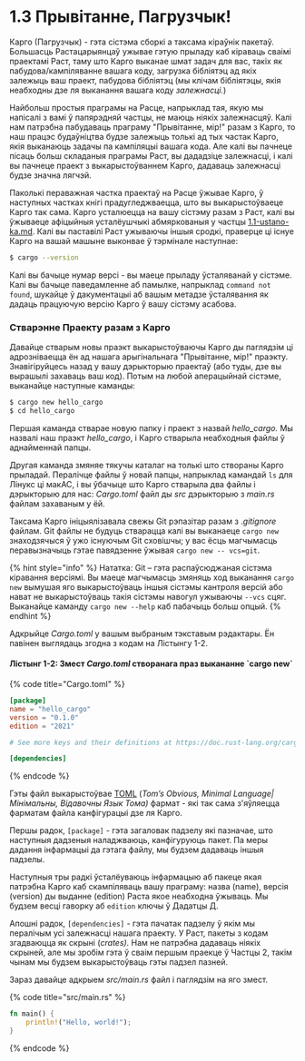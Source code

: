 # 1.3 Прывітанне, Пагрузчык!

Карго (Пагрузчык) - гэта сістэма сборкі а таксама кіраўнік пакетаў. Большасць Растацарыянцаў ужывае гэтую прыладу каб кіраваць сваімі праектамі Раст, таму што Карго выканае шмат задач для вас, такіх як пабудова/кампіляванне вашага коду, загрузка бібліятэц ад якіх залежыць ваш праект, пабудова бібліятэц (мы клічам бібліятэцы, якія неабходны дзе ля выканання вашага коду _залежнасці._)

Найбольш простыя праграмы на Расце, напрыклад тая, якую мы напісалі з вамі ў папярэдняй частцы, не маюць ніякіх залежнасцяў. Калі нам патрэбна пабудаваць праграму "Прывітанне, мір!" разам з Карго, то наш працэс будаўніцтва будзе залежыць толькі ад тых частак Карго, якія выканаюць задачы па кампіляцыі вашага кода. Але калі вы пачнеце пісаць больш складаныя праграмы Раст, вы дададзіце залежнасці, і калі вы пачнеце праект з выкарыстоўваннем Карго, дадаваць залежнасці будзе значна лягчэй.

Паколькі пераважная частка праектаў на Расце ўжывае Карго, ў наступных частках кнігі прадугледжваецца, што вы выкарыстоўваеце Карго так сама. Карго усталюецца на вашу сістэму разам з Раст, калі вы ўжываеце афіцыйныя усталёушчыкі абмяркованыя у частцы [1.1-ustano-ka.md](1.1-ustano-ka.md "mention"). Калі вы паставілі Раст ужываючы іншыя сродкі, праверце ці існуе Карго на вашай машыне выконвае ў тэрмінале наступнае:&#x20;

```bash
$ cargo --version
```

Калі вы бачыце нумар версі - вы маеце прыладу ўсталяванай у сістэме. Калі вы бачыце паведамленне аб памылке, напрыклад `command not found`, шукайце ў дакументацыі аб вашым метадзе ўсталявання як дадаць працуючую версію Карго ў вашу сістэму асабова.&#x20;

### Стварэнне Праекту разам з Карго

Давайце стварым новы праэкт выкарыстоўваючы Карго ды паглядзім ці адрозніваецца ён ад нашага арыгінальнага "Прывітанне, мір!" праэкту. Знавігіруйцесь назад у вашу дэрыкторыю праектаў (або туды, дзе вы вырашылі захаваць ваш код). Потым на любой аперацыйнай сістэме, выканайце наступные каманды:

```bash
$ cargo new hello_cargo
$ cd hello_cargo
```

Першая каманда стварае новую папку і праект з назвай _hello\_cargo._ Мы назвалі наш праэкт _hello\_cargo_, і Карго стварыла неабходныя файлы ў аднайменнай папцы.&#x20;

Другая каманда змяняе тякучы каталаг на толькі што створаны Карго прыладай. Пералічце файлы ў новай папцы, напрыклад  камандай `ls` для Лінукс ці макАС, і вы ўбачыце што Карго стварыла два файлы і дэрыкторыю для нас: _Cargo.toml_ файл ды _src_ дэрыкторыю з _main.rs_ файлам захаваным у ёй.&#x20;

Таксама Карго ініцыялізавала свежы Git рэпазітар разам з ._gitignore_ файлам. Git файлы не будуць стварацца калі вы выканаеце `cargo new` знаходзячыся ў ужо існуючым Git сховішчы; у вас ёсць магчымасць перавызначыць гэтае павядзенне ўжывая `cargo new -- vcs=git`.

{% hint style="info" %}
Нататка: Git – гэта распаўсюджаная сістэма кіравання версіямі. Вы маеце магчымасць змяняць ход выканання `cargo new` вымушая яго выкарыстоўваць іншыя сістэмы кантроля версій або нават не выкарыстоўваць такія сістэмы навогул ужываючы `--vcs` сцяг. Выканайце каманду `cargo new --help` каб пабачыць больш опцый.&#x20;
{% endhint %}

Адкрыйце _Cargo.toml_ у вашым выбраным тэкставым рэдактары. Ён павінен выглядаць згодна з кодам на Лістынгу 1-2.&#x20;

#### Лістынг 1-2: Змест _Cargo.toml_  створанага праз выкананне \`cargo new\`

{% code title="Cargo.toml" %}
```toml
[package]
name = "hello_cargo"
version = "0.1.0"
edition = "2021"

# See more keys and their definitions at https://doc.rust-lang.org/cargo/reference/manifest.html

[dependencies]
```
{% endcode %}

Гэты файл выкарыстоўвае [TOML](https://toml.io/) (_Tom’s Obvious, Minimal Language|Мінімальны, Відавочны Язык Тома)_ фармат - які  так сама з'яўляецца фарматам файла канфігурацыі дзе ля Карго.

Першы радок, `[package]` - гэта загаловак падзелу які пазначае, што наступныя дадзеныя наладжваюць, канфігуруюць пакет. Па меры дадання інфармацыі да гэтага файлу, мы будзем дадаваць іншыя падзелы.&#x20;

Наступныя тры радкі ўсталёуваюць інфармацыю аб пакеце якая патрэбна Карго каб скампіляваць вашу праграму: назва (name), версія (version) ды выданне (edition) Раста якое неабходна ўжываць. Мы будзем весці гаворку аб `edition` ключы ў Дадатцы Д.&#x20;

Апошні радок, `[dependencies]` - гэта пачатак падзелу ў якім мы пералічым усі залежнасці нашага праекту. У Раст, пакеты з кодам згадваюцца як скрыні (_crates)._ Нам не патрэбна дадаваць ніякіх скрыней, але мы зробім гэта ў сваім першым праекце ў Частцы 2, такім чынам мы будзем выкарыстоўваць гэты падзел пазней.&#x20;

Зараз давайце адкрыем _src/main.rs_ файл і паглядзім на яго змест.&#x20;

{% code title="src/main.rs" %}
```rust
fn main() {
    println!("Hello, world!");
}
```
{% endcode %}

